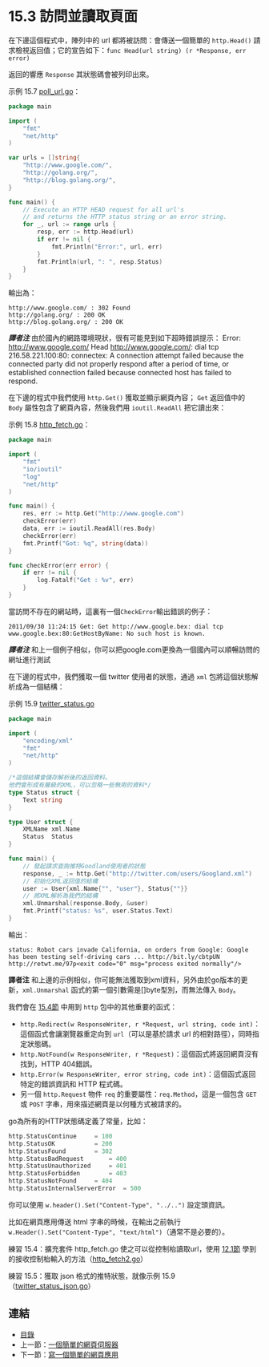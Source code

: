 # 15.3 訪問並讀取頁面

在下邊這個程式中，陣列中的 url 都將被訪問：會傳送一個簡單的 `http.Head()` 請求檢視返回值；它的宣告如下：`func Head(url string) (r *Response, err error)`

返回的響應 `Response` 其狀態碼會被列印出來。

示例 15.7 [poll_url.go](examples/chapter_15/poll_url.go)：

```go
package main

import (
	"fmt"
	"net/http"
)

var urls = []string{
	"http://www.google.com/",
	"http://golang.org/",
	"http://blog.golang.org/",
}

func main() {
	// Execute an HTTP HEAD request for all url's
	// and returns the HTTP status string or an error string.
	for _, url := range urls {
		resp, err := http.Head(url)
		if err != nil {
			fmt.Println("Error:", url, err)
		}
		fmt.Println(url, ": ", resp.Status)
	}
}
```

輸出為：

	http://www.google.com/ : 302 Found
	http://golang.org/ : 200 OK
	http://blog.golang.org/ : 200 OK

***譯者注*** 由於國內的網路環境現狀，很有可能見到如下超時錯誤提示：
	Error: http://www.google.com/ Head http://www.google.com/: dial tcp 216.58.221.100:80: connectex: A connection attempt failed because the connected party did not properly respond after a period of time, or established connection failed because connected host has failed to respond.

在下邊的程式中我們使用 `http.Get()` 獲取並顯示網頁內容； `Get` 返回值中的 `Body` 屬性包含了網頁內容，然後我們用 `ioutil.ReadAll` 把它讀出來：

示例 15.8 [http_fetch.go](examples/chapter_15/http_fetch.go)：

```go
package main

import (
	"fmt"
	"io/ioutil"
	"log"
	"net/http"
)

func main() {
	res, err := http.Get("http://www.google.com")
	checkError(err)
	data, err := ioutil.ReadAll(res.Body)
	checkError(err)
	fmt.Printf("Got: %q", string(data))
}

func checkError(err error) {
	if err != nil {
		log.Fatalf("Get : %v", err)
	}
}
```

當訪問不存在的網站時，這裏有一個`CheckError`輸出錯誤的例子：

	2011/09/30 11:24:15 Get: Get http://www.google.bex: dial tcp www.google.bex:80:GetHostByName: No such host is known.

***譯者注*** 和上一個例子相似，你可以把google.com更換為一個國內可以順暢訪問的網址進行測試

在下邊的程式中，我們獲取一個 twitter 使用者的狀態，通過 `xml` 包將這個狀態解析成為一個結構：

示例 15.9 [twitter_status.go](examples/chapter_15/twitter_status.go)

```go
package main

import (
	"encoding/xml"
	"fmt"
	"net/http"
)

/*這個結構會儲存解析後的返回資料。
他們會形成有層級的XML，可以忽略一些無用的資料*/
type Status struct {
	Text string
}

type User struct {
	XMLName xml.Name
	Status  Status
}

func main() {
	// 發起請求查詢推特Goodland使用者的狀態
	response, _ := http.Get("http://twitter.com/users/Googland.xml")
	// 初始化XML返回值的結構
	user := User{xml.Name{"", "user"}, Status{""}}
	// 將XML解析為我們的結構
	xml.Unmarshal(response.Body, &user)
	fmt.Printf("status: %s", user.Status.Text)
}
```

輸出：

	status: Robot cars invade California, on orders from Google: Google has been testing self-driving cars ... http://bit.ly/cbtpUN http://retwt.me/97p<exit code="0" msg="process exited normally"/>

**譯者注** 和上邊的示例相似，你可能無法獲取到xml資料，另外由於go版本的更新，`xml.Unmarshal` 函式的第一個引數需是[]byte型別，而無法傳入 `Body`。

我們會在 [15.4節](15.4.md) 中用到 `http` 包中的其他重要的函式：

*	`http.Redirect(w ResponseWriter, r *Request, url string, code int)`：這個函式會讓瀏覽器重定向到 `url`（可以是基於請求 url 的相對路徑），同時指定狀態碼。
*	`http.NotFound(w ResponseWriter, r *Request)`：這個函式將返回網頁沒有找到，HTTP 404錯誤。
*	`http.Error(w ResponseWriter, error string, code int)`：這個函式返回特定的錯誤資訊和 HTTP 程式碼。
*	另一個 `http.Request` 物件 `req` 的重要屬性：`req.Method`，這是一個包含 `GET` 或 `POST` 字串，用來描述網頁是以何種方式被請求的。

go為所有的HTTP狀態碼定義了常量，比如：
```go
http.StatusContinue		= 100
http.StatusOK			= 200
http.StatusFound		= 302
http.StatusBadRequest		= 400
http.StatusUnauthorized		= 401
http.StatusForbidden		= 403
http.StatusNotFound		= 404
http.StatusInternalServerError	= 500
```

你可以使用 `w.header().Set("Content-Type", "../..")` 設定頭資訊。

比如在網頁應用傳送 html 字串的時候，在輸出之前執行 `w.Header().Set("Content-Type", "text/html")`（通常不是必要的）。

練習 15.4：擴充套件 http_fetch.go 使之可以從控制枱讀取url，使用 [12.1節](12.1.md) 學到的接收控制枱輸入的方法（[http_fetch2.go](examples/chapter_15/http_fetch2.go)）

練習 15.5：獲取 json 格式的推特狀態，就像示例 15.9（[twitter_status_json.go](exercises/chapter_15/twitter_status_json.go)）

## 連結

- [目錄](directory.md)
- 上一節：[一個簡單的網頁伺服器](15.2.md)
- 下一節：[寫一個簡單的網頁應用](15.4.md)